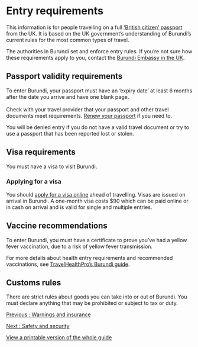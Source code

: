 # Entry requirements

This information is for people travelling on a full [‘British citizen’ passport](https://www.gov.uk/types-of-british-nationality) from the UK. It is based on the UK government’s understanding of Burundi’s current rules for the most common types of travel.

The authorities in Burundi set and enforce entry rules. If you’re not sure how these requirements apply to you, contact the [Burundi Embassy in the UK](https://burundiembassy.co.uk/).

## Passport validity requirements

To enter Burundi, your passport must have an ‘expiry date’ at least 6 months after the date you arrive and have one blank page.  
     
Check with your travel provider that your passport and other travel documents meet requirements. [Renew your passport](https://www.gov.uk/renew-adult-passport/renew) if you need to.

You will be denied entry if you do not have a valid travel document or try to use a passport that has been reported lost or stolen.

## Visa requirements

You must have a visa to visit Burundi.

### Applying for a visa

You should [apply for a visa online](https://migration.gov.bi/Apply/step1/2) ahead of travelling. Visas are issued on arrival in Burundi. A one-month visa costs $90 which can be paid online or in cash on arrival and is valid for single and multiple entries.

## Vaccine recommendations

To enter Burundi, you must have a certificate to prove you’ve had a yellow fever vaccination, due to a risk of yellow fever transmission.

For more details about health entry requirements and recommended vaccinations, see [TravelHealthPro’s Burundi guide](https://travelhealthpro.org.uk/country/38/burundi#Vaccine_Recommendations).

## Customs rules

There are strict rules about goods you can take into or out of Burundi. You must declare anything that may be prohibited or subject to tax or duty.

[Previous
:
Warnings and insurance](/foreign-travel-advice/burundi)

[Next
:
Safety and security](/foreign-travel-advice/burundi/safety-and-security)

[View a printable version of the whole guide](/foreign-travel-advice/burundi/print)